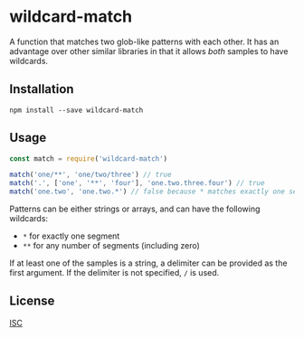 # wildcard-match

A function that matches two glob-like patterns with each other. It has an advantage over other similar libraries in that it allows *both* samples to have wildcards.


## Installation

`npm install --save wildcard-match`


## Usage

```javascript
const match = require('wildcard-match')

match('one/**', 'one/two/three') // true
match('.', ['one', '**', 'four'], 'one.two.three.four') // true
match('one.two', 'one.two.*') // false because * matches exactly one segment
```

Patterns can be either strings or arrays, and can have the following wildcards:

* `*` for exactly one segment
* `**` for any number of segments (including zero)

If at least one of the samples is a string, a delimiter can be provided as the first argument. If the delimiter is not specified, `/` is used.


## License

[ISC](LICENSE)
